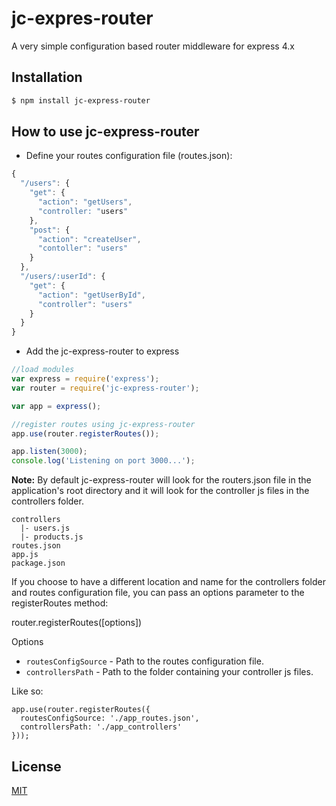 # jc-expres-router

A very simple configuration based router middleware for express 4.x

## Installation

```bash
$ npm install jc-express-router
```

## How to use jc-express-router

- Define your routes configuration file (routes.json):
```Javascript
{
  "/users": {
    "get": {
      "action": "getUsers",
      "controller: "users"
    },
    "post": {
      "action": "createUser",
      "contoller": "users"
    }
  },
  "/users/:userId": {
    "get": {
      "action": "getUserById",
      "controller": "users"
    }
  }
}
```

- Add the jc-express-router to express
```Javascript
//load modules
var express = require('express');
var router = require('jc-express-router');

var app = express();

//register routes using jc-express-router
app.use(router.registerRoutes());

app.listen(3000);
console.log('Listening on port 3000...');

```

**Note:** By default jc-express-router will look for the routers.json file in the application's root directory and it will look for the controller js files in the controllers folder.
```
controllers
  |- users.js
  |- products.js
routes.json
app.js
package.json
```
If you choose to have a different location and name for the controllers folder and routes configuration file, you can pass an options parameter to the registerRoutes method:

router.registerRoutes([options])

Options
- `routesConfigSource` - Path to the routes configuration file.
- `controllersPath` - Path to the folder containing your controller js files.

Like so:
```
app.use(router.registerRoutes({
  routesConfigSource: './app_routes.json',
  controllersPath: './app_controllers'
}));
```

## License
[MIT](LICENSE)
